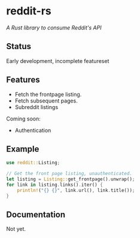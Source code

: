 # reddit-rs

*A Rust library to consume Reddit's API*

## Status

Early development, incomplete featureset

## Features

* Fetch the frontpage listing.
* Fetch subsequent pages.
* Subreddit listings

Coming soon:

* Authentication

## Example

```rust
use reddit::Listing;

// Get the front page listing, unauthenticated.
let listing = Listing::get_frontpage().unwrap();
for link in listing.links().iter() {
    println!("{} {}", link.url(), link.title());
}
```

## Documentation

Not yet.

